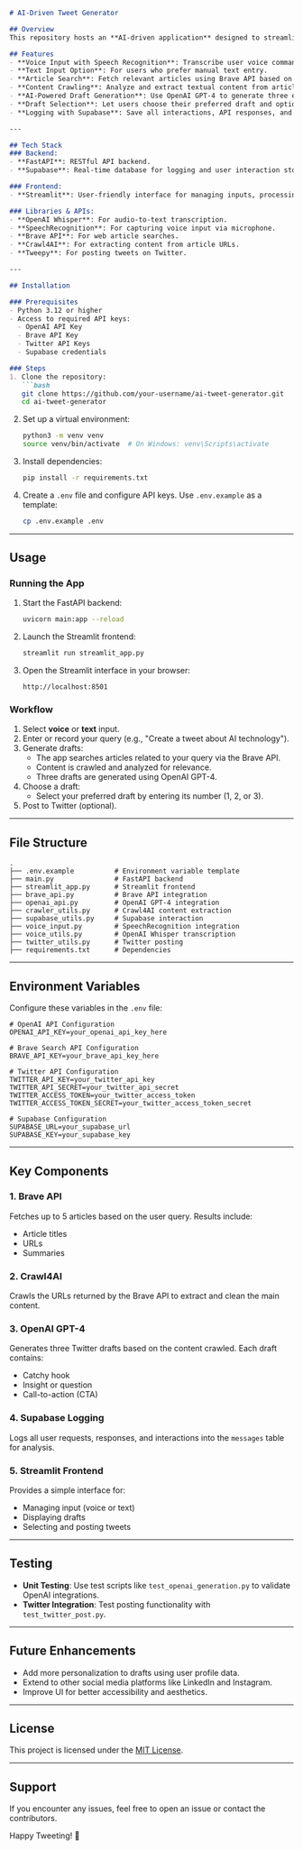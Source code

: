 ```markdown
# AI-Driven Tweet Generator

## Overview
This repository hosts an **AI-driven application** designed to streamline the process of generating engaging Twitter drafts. The application integrates **voice input**, **search results from Brave API**, **content analysis using Crawl4AI**, and **OpenAI GPT-4** to create concise, impactful tweets. Users can choose their preferred draft and optionally post it directly to Twitter.

## Features
- **Voice Input with Speech Recognition**: Transcribe user voice commands into text.
- **Text Input Option**: For users who prefer manual text entry.
- **Article Search**: Fetch relevant articles using Brave API based on user queries.
- **Content Crawling**: Analyze and extract textual content from article URLs.
- **AI-Powered Draft Generation**: Use OpenAI GPT-4 to generate three engaging tweet drafts.
- **Draft Selection**: Let users choose their preferred draft and optionally post it to Twitter.
- **Logging with Supabase**: Save all interactions, API responses, and selected drafts in Supabase for tracking.

---

## Tech Stack
### Backend:
- **FastAPI**: RESTful API backend.
- **Supabase**: Real-time database for logging and user interaction storage.

### Frontend:
- **Streamlit**: User-friendly interface for managing inputs, processing, and results.

### Libraries & APIs:
- **OpenAI Whisper**: For audio-to-text transcription.
- **SpeechRecognition**: For capturing voice input via microphone.
- **Brave API**: For web article searches.
- **Crawl4AI**: For extracting content from article URLs.
- **Tweepy**: For posting tweets on Twitter.

---

## Installation

### Prerequisites
- Python 3.12 or higher
- Access to required API keys:
  - OpenAI API Key
  - Brave API Key
  - Twitter API Keys
  - Supabase credentials

### Steps
1. Clone the repository:
   ```bash
   git clone https://github.com/your-username/ai-tweet-generator.git
   cd ai-tweet-generator
   ```
2. Set up a virtual environment:
   ```bash
   python3 -m venv venv
   source venv/bin/activate  # On Windows: venv\Scripts\activate
   ```
3. Install dependencies:
   ```bash
   pip install -r requirements.txt
   ```
4. Create a `.env` file and configure API keys. Use `.env.example` as a template:
   ```bash
   cp .env.example .env
   ```

---

## Usage

### Running the App
1. Start the FastAPI backend:
   ```bash
   uvicorn main:app --reload
   ```
2. Launch the Streamlit frontend:
   ```bash
   streamlit run streamlit_app.py
   ```
3. Open the Streamlit interface in your browser:
   ```
   http://localhost:8501
   ```

### Workflow
1. Select **voice** or **text** input.
2. Enter or record your query (e.g., "Create a tweet about AI technology").
3. Generate drafts:
   - The app searches articles related to your query via the Brave API.
   - Content is crawled and analyzed for relevance.
   - Three drafts are generated using OpenAI GPT-4.
4. Choose a draft:
   - Select your preferred draft by entering its number (1, 2, or 3).
5. Post to Twitter (optional).

---

## File Structure
```
.
├── .env.example          # Environment variable template
├── main.py               # FastAPI backend
├── streamlit_app.py      # Streamlit frontend
├── brave_api.py          # Brave API integration
├── openai_api.py         # OpenAI GPT-4 integration
├── crawler_utils.py      # Crawl4AI content extraction
├── supabase_utils.py     # Supabase interaction
├── voice_input.py        # SpeechRecognition integration
├── voice_utils.py        # OpenAI Whisper transcription
├── twitter_utils.py      # Twitter posting
├── requirements.txt      # Dependencies
```

---

## Environment Variables
Configure these variables in the `.env` file:

```plaintext
# OpenAI API Configuration
OPENAI_API_KEY=your_openai_api_key_here

# Brave Search API Configuration
BRAVE_API_KEY=your_brave_api_key_here

# Twitter API Configuration
TWITTER_API_KEY=your_twitter_api_key
TWITTER_API_SECRET=your_twitter_api_secret
TWITTER_ACCESS_TOKEN=your_twitter_access_token
TWITTER_ACCESS_TOKEN_SECRET=your_twitter_access_token_secret

# Supabase Configuration
SUPABASE_URL=your_supabase_url
SUPABASE_KEY=your_supabase_key
```

---

## Key Components

### 1. **Brave API**
Fetches up to 5 articles based on the user query. Results include:
- Article titles
- URLs
- Summaries

### 2. **Crawl4AI**
Crawls the URLs returned by the Brave API to extract and clean the main content.

### 3. **OpenAI GPT-4**
Generates three Twitter drafts based on the content crawled. Each draft contains:
- Catchy hook
- Insight or question
- Call-to-action (CTA)

### 4. **Supabase Logging**
Logs all user requests, responses, and interactions into the `messages` table for analysis.

### 5. **Streamlit Frontend**
Provides a simple interface for:
- Managing input (voice or text)
- Displaying drafts
- Selecting and posting tweets

---

## Testing
- **Unit Testing**: Use test scripts like `test_openai_generation.py` to validate OpenAI integrations.
- **Twitter Integration**: Test posting functionality with `test_twitter_post.py`.

---

## Future Enhancements
- Add more personalization to drafts using user profile data.
- Extend to other social media platforms like LinkedIn and Instagram.
- Improve UI for better accessibility and aesthetics.

---

## License
This project is licensed under the [MIT License](LICENSE).

---

## Support
If you encounter any issues, feel free to open an issue or contact the contributors.

Happy Tweeting! 🚀
```